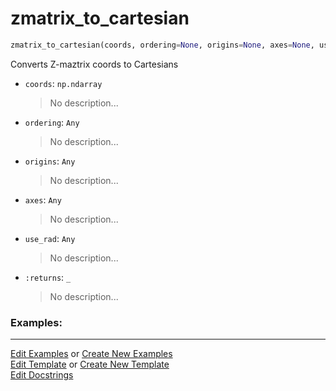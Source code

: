 # <a id="McUtils.Coordinerds.Conveniences.zmatrix_to_cartesian">zmatrix_to_cartesian</a>

```python
zmatrix_to_cartesian(coords, ordering=None, origins=None, axes=None, use_rad=True): 
```
Converts Z-maztrix coords to Cartesians
- `coords`: `np.ndarray`
    >No description...
- `ordering`: `Any`
    >No description...
- `origins`: `Any`
    >No description...
- `axes`: `Any`
    >No description...
- `use_rad`: `Any`
    >No description...
- `:returns`: `_`
    >No description... 

### Examples: 



___

[Edit Examples](https://github.com/McCoyGroup/McUtils/edit/edit/ci/examples/ci/docs/McUtils/Coordinerds/Conveniences/zmatrix_to_cartesian.md) or 
[Create New Examples](https://github.com/McCoyGroup/McUtils/new/edit/?filename=ci/examples/ci/docs/McUtils/Coordinerds/Conveniences/zmatrix_to_cartesian.md) <br/>
[Edit Template](https://github.com/McCoyGroup/McUtils/edit/edit/ci/docs/ci/docs/McUtils/Coordinerds/Conveniences/zmatrix_to_cartesian.md) or 
[Create New Template](https://github.com/McCoyGroup/McUtils/new/edit/?filename=ci/docs/templates/ci/docs/McUtils/Coordinerds/Conveniences/zmatrix_to_cartesian.md) <br/>
[Edit Docstrings](https://github.com/McCoyGroup/McUtils/edit/edit/McUtils/Coordinerds/Conveniences.py?message=Update%20Docs)